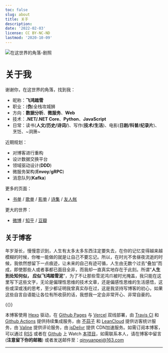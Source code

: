 ```yaml
---
toc: false
slug: about
title: 关于
description: 
date: '2022-02-03'
license: CC BY-NC-ND
lastmod: '2020-10-09'
---
```


![在这世界的角落-剧照](https://i.loli.net/2020/02/25/S8knQoPDYct9jHq.jpg)

# 关于我
谢谢你，在这世界的角落，找到我：
* 昵称：**飞鸿踏雪**
* 职业：(**伪**)全栈攻城狮
* 方向：**数据分析**、**微服务**、**Web**
* 技术：**.NET/.NET Core**、**Python**、**JavaScript**
* 日常：读书(**人文/历史/诗词/**)、写作(**技术/生活**)、电影(**日剧/科普/纪录片**)、烹饪、~洞箫~

近期规划：

* 对博客进行重构
* 设计数据交换平台
* 领域驱动设计(**DDD**) 
* 微服务架构(**Envoy**/**gRPC**)
* 消息队列(**Kafka**)

更多的页面：
* [书单](https://blog.yuanpei.me/books/) / [歌单](https://blog.yuanpei.me/musics/) / [影单](https://blog.yuanpei.me/movies/) / [诗集](https://qinyuanpei.github.io/poems/) / [友人帐](https://blog.yuanpei.me/friends/)

更大的世界：
* [微博](https://weibo.com/1278609231/profile) / [知乎](https://www.zhihu.com/people/qinyuanpei) / [豆瓣](https://www.douban.com/people/60029335/)


## 关于博客
年岁渐长，慢慢意识到，人生有太多太多东西注定要失去，在你的记忆变得越来越模糊的时候，你唯一能做的就是让自己不要忘记。所以，在时光不舍昼夜流逝的时候，我依然想留下一点痕迹，让未来的自己有迹可循，人生由无数个过去“叠加”而成，即使那些人或者事都已面目全非，而我却一直真实地存在于此刻。所谓“**人生到处知何似， 应似飞鸿踏雪泥**”，为了不让那些雪泥鸿爪被时光掩盖，我只能在这里写下这些文字，无论是偏理性思维的技术文章，还是偏感性思维的生活感悟，这些或深或浅的思考，至少都证明我曾真实存在过，这是我坚持写博客的初心，如果这些自言自语能让各位有所收获的话，我想我一定会非常开心、非常自豪的。

{{<meting server="netease" type="song" id="1443173907">}}

本博客使用 [Hexo](https://hexo.io) 驱动，在 [Github Pages](https://pages.github.com) 与 [Vercel](https://vercel.com/) 双线部署，由 [Travis CI](https://travis-ci.org/) 和 [Github Actions](https://github.com/actions/starter-workflows) 提供持续集成服务，由 [不蒜子](http://busuanzi.ibruce.info/) 和 [LeanCloud](https://leancloud.cn/) 提供访客统计服务，由 [Valine](https://valine.js.org/) 提供评论服务，由 [jsDelivr](https://www.jsdelivr.com/) 提供 CDN加速服务。如需订阅本博客，可以通过 [RSS](https://blog.yuanpei.me/atom.xml) 或者在 [Github](https://github.com/) 上 Watch [本项目](https://github.com/qinyuanpei/qinyuanpei.github.io)，如需联系本人，请在博客中留言(**注意留下你的邮箱**) 或者发送邮件至：qinyuanpei@163.com

****
